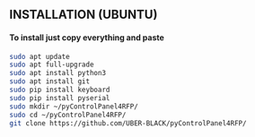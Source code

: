 ## INSTALLATION (UBUNTU)
#### To install just copy everything and paste
```bash
sudo apt update
sudo apt full-upgrade
sudo apt install python3
sudo apt install git
sudo pip install keyboard
sudo pip install pyserial
sudo mkdir ~/pyControlPanel4RFP/
sudo cd ~/pyControlPanel4RFP/
git clone https://github.com/UBER-BLACK/pyControlPanel4RFP/
```
####
